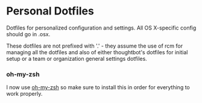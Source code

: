 Personal Dotfiles
=================

Dotfiles for personalized configuration and settings.  All OS X-specific
config should go in .osx.

These dotfiles are not prefixed with '.' - they assume the use of rcm for
managing all the dotfiles and also of either thoughtbot's dotfiles for initial
setup or a team or organization general settings dotfiles.

### oh-my-zsh

I now use [oh-my-zsh](https://github.com/robbyrussell/oh-my-zsh) so make sure to install this in order for everything to work properly.
